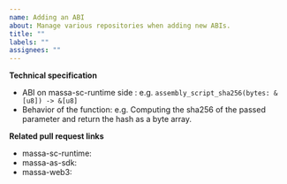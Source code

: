 ```yaml
---
name: Adding an ABI
about: Manage various repositories when adding new ABIs.
title: ""
labels: ""
assignees: ""
---
```


**Technical specification**

-   ABI on massa-sc-runtime side : e.g. `assembly_script_sha256(bytes: &[u8]) -> &[u8]`
-   Behavior of the function: e.g. Computing the sha256 of the passed parameter and return the hash as a byte array.

**Related pull request links**

-   massa-sc-runtime:
-   massa-as-sdk:
-   massa-web3:
